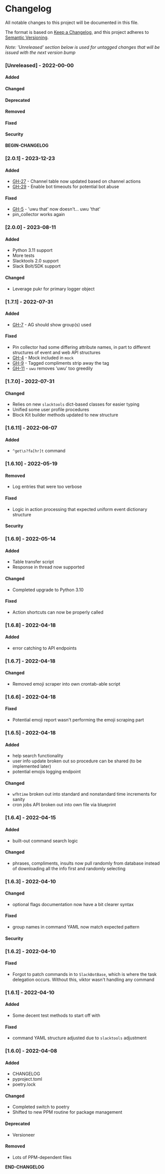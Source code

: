 # Changelog

All notable changes to this project will be documented in this file.

The format is based on [Keep a Changelog](https://keepachangelog.com/en/1.0.0/), and this project adheres to [Semantic Versioning](https://semver.org/spec/v2.0.0.html).

_Note: 'Unreleased' section below is used for untagged changes that will be issued with the next version bump_

### [Unreleased] - 2022-00-00
#### Added
#### Changed
#### Deprecated
#### Removed
#### Fixed
#### Security
__BEGIN-CHANGELOG__
 
### [2.0.1] - 2023-12-23
#### Added
 - [GH-27](../../issues/27) - Channel table now updated based on channel actions
 - [GH-29](../../issues/29) - Enable bot timeouts for potential bot abuse
#### Fixed
 - [GH-5](../../issues/5) - 'uwu that' now doesn't... uwu 'that'
 - pin_collector works again
 
### [2.0.0] - 2023-08-11
#### Added
 - Python 3.11 support
 - More tests
 - Slacktools 2.0 support
 - Slack Bolt/SDK support
#### Changed
 - Leverage pukr for primary logger object 

### [1.7.1] - 2022-07-31
#### Added
 - [GH-7](../../issues/7) - AG should show group(s) used
#### Fixed
 - Pin collector had some differing attribute names, in part to different structures of event and web API structures
 - [GH-4](../../issues/4) - Mock included in `mock`
 - [GH-9](../../issues/9) - Tagged compliments strip away the tag
 - [GH-11](../../issues/11) - `uwu` removes 'uwu' too greedily

### [1.7.0] - 2022-07-31
#### Changed
 - Relies on new `slacktools` dict-based classes for easier typing
 - Unified some user profile procedures
 - Block Kit builder methods updated to new structure

### [1.6.11] - 2022-06-07
#### Added
 - `^get\s?fa[hr]t` command

### [1.6.10] - 2022-05-19
#### Removed
 - Log entries that were too verbose
#### Fixed
 - Logic in action processing that expected uniform event dictionary structure
#### Security

### [1.6.9] - 2022-05-14
#### Added
 - Table transfer script
 - Response in thread now supported
#### Changed
 - Completed upgrade to Python 3.10
#### Fixed
 - Action shortcuts can now be properly called

### [1.6.8] - 2022-04-18
#### Added
 - error catching to API endpoints

### [1.6.7] - 2022-04-18
#### Changed
 - Removed emoji scraper into own crontab-able script

### [1.6.6] - 2022-04-18
#### Fixed
 - Potential emoji report wasn't performing the emoji scraping part

### [1.6.5] - 2022-04-18
#### Added
 - help search functionality
 - user info update broken out so procedure can be shared (to be implemented later)
 - potential emojis logging endpoint
#### Changed
 - `wfhtime` broken out into standard and nonstandard time increments for sanity
 - cron jobs API broken out into own file via blueprint

### [1.6.4] - 2022-04-15
#### Added
 - built-out command search logic
#### Changed
 - phrases, compliments, insults now pull randomly from database instead of downloading all the info first and randomly selecting

### [1.6.3] - 2022-04-10
#### Changed
 - optional flags documentation now have a bit clearer syntax
#### Fixed
 - group names in command YAML now match expected pattern
#### Security

### [1.6.2] - 2022-04-10
#### Fixed
 - Forgot to patch commands in to `SlackBotBase`, which is where the task delegation occurs. Without this, viktor wasn't handling any command

### [1.6.1] - 2022-04-10
#### Added
 - Some decent test methods to start off with
#### Fixed
 - command YAML structure adjusted due to `slacktools` adjustment

### [1.6.0] - 2022-04-08
#### Added
 - CHANGELOG
 - pyproject.toml
 - poetry.lock
#### Changed
 - Completed switch to poetry
 - Shifted to new PPM routine for package management
#### Deprecated
 - Versioneer
#### Removed
 - Lots of PPM-dependent files

__END-CHANGELOG__

